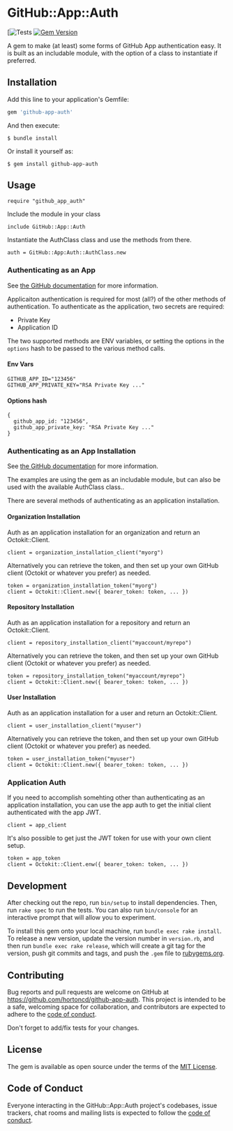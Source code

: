 # GitHub::App::Auth

[![Tests](https://github.com/hortoncd/github-app-auth/actions/workflows/tests.yml/badge.svg)
[![Gem Version](https://badge.fury.io/rb/github-app-auth.svg)](https://badge.fury.io/rb/github-app-auth)

A gem to make (at least) some forms of GitHub App authentication easy.  It is built as an includable module, with the option of a class to
instantiate if preferred.

## Installation

Add this line to your application's Gemfile:

```ruby
gem 'github-app-auth'
```

And then execute:

    $ bundle install

Or install it yourself as:

    $ gem install github-app-auth

## Usage

```
require "github_app_auth"
```

Include the module in your class
```
include GitHub::App::Auth
```

Instantiate the AuthClass class and use the methods from there.
```
auth = GitHub::App:Auth::AuthClass.new
```

### Authenticating as an App

See [the GitHub documentation](https://docs.github.com/en/apps/creating-github-apps/authenticating-with-a-github-app/authenticating-as-a-github-app) for more information.

Applicaiton authentication is required for most (all?) of the other methods of authentication.  To authenticate as the application, two
secrets are required:

- Private Key
- Application ID

The two supported methods are ENV variables, or setting the options in the `options` hash to be passed to the various method calls.

#### Env Vars
```
GITHUB_APP_ID="123456"
GITHUB_APP_PRIVATE_KEY="RSA Private Key ..."
```

#### Options hash
```
{
  github_app_id: "123456",
  github_app_private_key: "RSA Private Key ..."
}
```

### Authenticating as an App Installation

See [the GitHub documentation](https://docs.github.com/en/apps/creating-github-apps/authenticating-with-a-github-app/authenticating-as-a-github-app-installation#generating-an-installation-access-token) for more information.

The examples are using the gem as an includable module, but can also be used with the available AuthClass class..

There are several methods of authenticating as an application installation.

#### Organization Installation

Auth as an application installation for an organization and return an Octokit::Client.
```
client = organization_installation_client("myorg")
```

Alternatively you can retrieve the token, and then set up your own GitHub client (Octokit or whatever you prefer) as needed.
```
token = organization_installation_token("myorg")
client = Octokit::Client.new({ bearer_token: token, ... })
```

#### Repository Installation

Auth as an application installation for a repository and return an Octokit::Client.
```
client = repository_installation_client("myaccount/myrepo")
```

Alternatively you can retrieve the token, and then set up your own GitHub client (Octokit or whatever you prefer) as needed.
```
token = repository_installation_token("myaccount/myrepo")
client = Octokit::Client.new({ bearer_token: token, ... })
```

#### User Installation

Auth as an application installation for a user and return an Octokit::Client.
```
client = user_installation_client("myuser")
```

Alternatively you can retrieve the token, and then set up your own GitHub client (Octokit or whatever you prefer) as needed.
```
token = user_installation_token("myuser")
client = Octokit::Client.new({ bearer_token: token, ... })
```

### Application Auth

If you need to accomplish somehting other than authenticating as an application installation, you can use the app auth to get the initial client authenticated with the app JWT.
```
client = app_client
```

It's also possible to get just the JWT token for use with your own client setup.
```
token = app_token
client = Octokit::Client.enw({ bearer_token: token, ... })
```

## Development

After checking out the repo, run `bin/setup` to install dependencies. Then, run `rake spec` to run the tests. You can also run `bin/console` for an interactive prompt that will allow you to experiment.

To install this gem onto your local machine, run `bundle exec rake install`. To release a new version, update the version number in `version.rb`, and then run `bundle exec rake release`, which will create a git tag for the version, push git commits and tags, and push the `.gem` file to [rubygems.org](https://rubygems.org).

## Contributing

Bug reports and pull requests are welcome on GitHub at https://github.com/hortoncd/github-app-auth. This project is intended to be a safe, welcoming space for collaboration, and contributors are expected to adhere to the [code of conduct](https://github.com/hortoncd/github-app-auth/blob/master/CODE_OF_CONDUCT.md).

Don't forget to add/fix tests for your changes.

## License

The gem is available as open source under the terms of the [MIT License](https://opensource.org/licenses/MIT).

## Code of Conduct

Everyone interacting in the GitHub::App::Auth project's codebases, issue trackers, chat rooms and mailing lists is expected to follow the [code of conduct](https://github.com/hortoncd/github-app-auth/blob/master/CODE_OF_CONDUCT.md).
